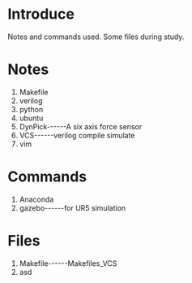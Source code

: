 # Introduce
Notes and commands used.
Some files during study.

# Notes
1. Makefile
2. verilog
3. python
4. ubuntu
5. DynPick------A six axis force sensor
6. VCS------verilog compile simulate
7. vim

# Commands
1. Anaconda
2. gazebo------for UR5 simulation

# Files
1. Makefile------Makefiles_VCS
2. asd




